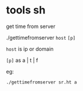 # tools sh

get time from server

./gettimefromserver `host` `[p]`

`host` is ip or domain


`[p]` as a | t | f

eg:
```
./gettimefromserver sr.ht a
```

